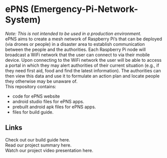 # ePNS (Emergency-Pi-Network-System)
*Note: This is not intended to be used in a production environment.*
<br /> ePNS aims to create a mesh network of Raspberry Pi’s that can be deployed (via drones or people) in a disaster area to establish communication between the people and the authorities. Each Raspberry Pi node will broadcast a WiFi network that the user can connect to via their mobile device. Upon connecting to the WiFi network the user will be able to access a portal in which they may alert authorities of their current situation (e.g., if they need first aid, food and find the latest information). The authorities can then view this data and use it to formulate an action plan and locate people they otherwise may be unaware of.
<br /> This repository contains: 
+ code for ePNS website
+ android studio files for ePNS apps. 
+ prebuilt android apk files for ePNS apps.
+ files for build guide. 
## Links
Check out our build guide here. 
<br /> Read our project summary here. 
<br /> Watch our project video presentation here. 
